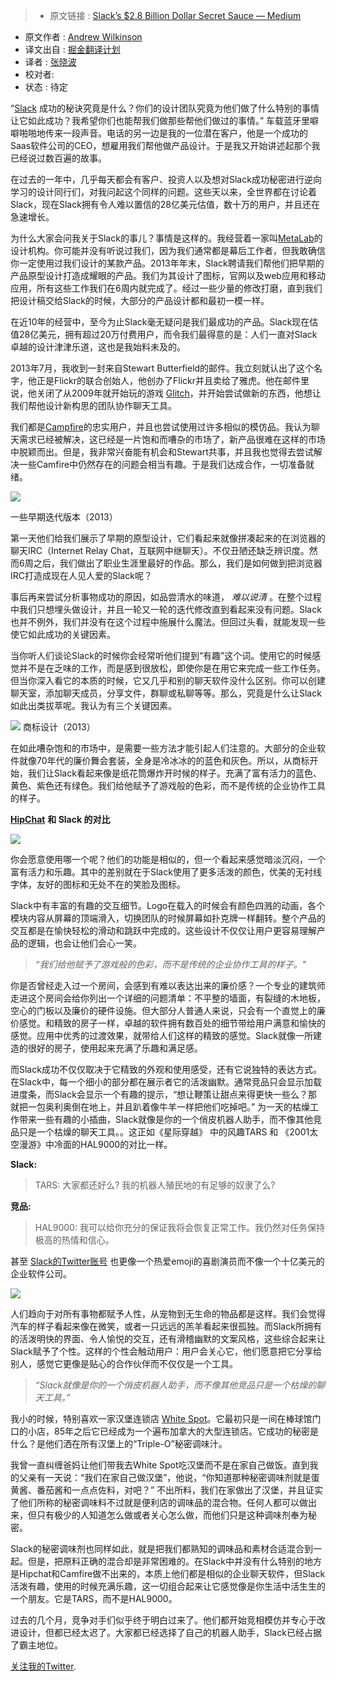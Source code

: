 > * 原文链接 : [Slack’s $2.8 Billion Dollar Secret Sauce — Medium](https://medium.com/@awilkinson/slack-s-2-8-billion-dollar-secret-sauce-5c5ec7117908#.f792cmg9t)
* 原文作者 : [Andrew Wilkinson](https://medium.com/@awilkinson)
* 译文出自 : [掘金翻译计划](https://github.com/xitu/gold-miner)
* 译者 : [张晓波](http://weibo.com/u/1897577113)
* 校对者: 
* 状态 :  待定


“[Slack](http://www.slack.com) 成功的秘诀究竟是什么？你们的设计团队究竟为他们做了什么特别的事情让它如此成功？我希望你们也能帮我们做那些帮他们做过的事情。” 车载蓝牙里噼噼啪啪地传来一段声音。电话的另一边是我的一位潜在客户，他是一个成功的Saas软件公司的CEO，想雇用我们帮他做产品设计。于是我又开始讲述起那个我已经说过数百遍的故事。

在过去的一年中，几乎每天都会有客户、投资人以及想对Slack成功秘密进行逆向学习的设计同行们，对我问起这个同样的问题。这些天以来，全世界都在讨论着Slack，现在Slack拥有令人难以置信的28亿美元估值，数十万的用户，并且还在急速增长。

为什么大家会问我关于Slack的事儿？事情是这样的。我经营着一家叫[MetaLab](http://www.metalab.co)的设计机构。你可能并没有听说过我们，因为我们通常都是幕后工作者，但我敢确信你一定使用过我们设计的某款产品。2013年年末，Slack聘请我们帮他们把早期的产品原型设计打造成耀眼的产品。我们为其设计了图标，官网以及web应用和移动应用，所有这些工作我们在6周内就完成了。经过一些少量的修改打磨，直到我们把设计稿交给Slack的时候，大部分的产品设计都和最初一模一样。

在近10年的经营中，至今为止Slack毫无疑问是我们最成功的产品。Slack现在估值28亿美元，拥有超过20万付费用户，而令我们最得意的是：人们一直对Slack卓越的设计津津乐道，这也是我始料未及的。

2013年7月，我收到一封来自Stewart Butterfield的邮件。我立刻就认出了这个名字，他正是Flickr的联合创始人，他创办了Flickr并且卖给了雅虎。他在邮件里说，他关闭了从2009年就开始玩的游戏 [Glitch](http://en.wikipedia.org/wiki/Glitch_%28video_game%29)，并开始尝试做新的东西，他想让我们帮他设计新构思的团队协作聊天工具。

我们都是[Campfire](http://www.campfirenow.com)的忠实用户，并且也尝试使用过许多相似的模仿品。我认为聊天需求已经被解决，这已经是一片饱和而嘈杂的市场了，新产品很难在这样的市场中脱颖而出。但是，我非常兴奋能有机会和Stewart共事，并且我也觉得去尝试解决一些Camfire中仍然存在的问题会相当有趣。于是我们达成合作，一切准备就绪。



![](https://cdn-images-1.medium.com/max/1200/1*quxuSggwBdYkyCoYlE3OAA.png)

一些早期迭代版本（2013）

第一天他们给我们展示了早期的原型设计，它们看起来就像拼凑起来的在浏览器的聊天IRC（Internet Relay Chat，互联网中继聊天）。不仅丑陋还缺乏辨识度。然而6周之后，我们做出了职业生涯里最好的作品。那么，我们是如何做到把浏览器IRC打造成现在人见人爱的Slack呢？

事后再来尝试分析事物成功的原因，如品尝清水的味道， _难以说清_ 。在整个过程中我们只想埋头做设计，并且一轮又一轮的迭代修改直到看起来没有问题。Slack也并不例外，我们并没有在这个过程中施展什么魔法。但回过头看，就能发现一些使它如此成功的关键因素。

当你听人们谈论Slack的时候你会经常听他们提到“有趣”这个词。使用它的时候感觉并不是在乏味的工作，而是感到很放松，即使你是在用它来完成一些工作任务。但当你深入看它的本质的时候，它又几乎和别的聊天软件没什么区别。你可以创建聊天室，添加聊天成员，分享文件，群聊或私聊等等。那么，究竟是什么让Slack如此出类拔萃呢。我认为有三个关键因素。

![](https://cdn-images-1.medium.com/max/1200/1*Ryu8xQJ-6KRjP73jZe4HWg.png)
商标设计（2013）

在如此嘈杂饱和的市场中，是需要一些方法才能引起人们注意的。大部分的企业软件就像70年代的廉价舞会套装，全身是冷冰冰的的蓝色和灰色。所以，从商标开始，我们让Slack看起来像是纸花筒爆炸开时候的样子。充满了富有活力的蓝色、黄色、紫色还有绿色。我们给他赋予了游戏般的色彩，而不是传统的企业协作工具的样子。

[**HipChat**](http://www.hipchat.com) **和 Slack 的对比**

![](https://cdn-images-1.medium.com/max/1200/1*Eyy-KRgOtGcOnaAIJPV28Q.png)

你会愿意使用哪一个呢？他们的功能是相似的，但一个看起来感觉暗淡沉闷，一个富有活力和乐趣。其中的差别就在于Slack使用了更多活泼的颜色，优美的无衬线字体，友好的图标和无处不在的笑脸及图标。

Slack中有丰富的有趣的交互细节。Logo在载入的时候会有颜色四溅的动画，各个模块内容从屏幕的顶端滑入，切换团队的时候屏幕如扑克牌一样翻转。整个产品的交互都是在愉快轻松的滑动和跳跃中完成的。这些设计不仅仅让用户更容易理解产品的逻辑，也会让他们会心一笑。

> _“我们给他赋予了游戏般的色彩，而不是传统的企业协作工具的样子。"_

你是否曾经走入过一个房间，会感到有难以表达出来的廉价感？一个专业的建筑师走进这个房间会给你列出一个详细的问题清单：不平整的墙面，有裂缝的木地板，空心的门板以及廉价的硬件设施。但大部分人普通人来说，只会有一个直觉上的廉价感觉。和精致的房子一样，卓越的软件拥有数百处的细节带给用户满意和愉快的感觉。应用中优秀的过渡效果，就带给人们这样的精致的感觉。Slack就像一所建造的很好的房子，使用起来充满了乐趣和满足感。

而Slack成功不仅仅取决于它精致的外观和使用感受，还有它说独特的表达方式。在Slack中，每一个细小的部分都在展示者它的活泼幽默。通常竞品只会显示加载进度条，而Slack会显示一个有趣的提示，“想让鞭策让甜点来得更快一些么？那就把一包奥利奥倒在地上，并且趴着像牛羊一样把他们吃掉吧。” 为一天的枯燥工作带来一些有趣的小插曲，Slack就像是你的一个俏皮机器人助手，而不像其他竞品只是一个枯燥的聊天工具。。这正如《星际穿越》 中的风趣TARS 和 《2001太空漫游》中冷面的HAL9000的对比一样。

**Slack:**
> TARS: 大家都还好么? 我的机器人殖民地的有足够的奴隶了么?

**竞品:**
> HAL9000: 我可以给你充分的保证我将会恢复正常工作。我仍然对任务保持极高的热情和信心。

甚至 [Slack的Twitter账号](https://twitter.com/slackhq) 也更像一个热爱emoji的喜剧演员而不像一个十亿美元的企业软件公司。

![](https://cdn-images-1.medium.com/max/800/1*WdSRsXcnlyeo2tZSApwYIQ.png)


人们趋向于对所有事物都赋予人性，从宠物到无生命的物品都是这样。我们会觉得汽车的样子看起来像在微笑，或者一只远远的羔羊看起来很孤独。而Slack所拥有的活泼明快的界面、令人愉悦的交互，还有滑稽幽默的文案风格，这些综合起来让Slack赋予了个性。这样的个性会触动用户：用户会关心它，他们愿意把它分享给别人，感觉它更像是贴心的合作伙伴而不仅仅是一个工具。

> _“Slack就像是你的一个俏皮机器人助手，而不像其他竞品只是一个枯燥的聊天工具。”_

我小的时候，特别喜欢一家汉堡连锁店 [White Spot](http://www.whitespot.ca)。它最初只是一间在棒球馆门口的小店，85年之后它已经成为一个遍布加拿大的大型连锁店。它成功的秘密是什么？是他们洒在所有汉堡上的“Triple-O”秘密调味汁。

我曾一直纠缠爸妈让他们带我去White Spot吃汉堡而不是在家自己做饭。直到我的父亲有一天说：“我们在家自己做汉堡”，他说，“你知道那种秘密调味剂就是蛋黄酱、番茄酱和一点点佐料，对吧？” 不出所料，我们在家做出了汉堡，并且证实了他们所称的秘密调味料不过就是便利店的调味品的混合物。任何人都可以做出来，但只有极少的人知道怎么做或者关心怎么做，而他们只是这种调味剂奉为秘密。

Slack的秘密调味剂也同样如此，就是把我们都熟知的调味品和素材合适混合到一起。但是，把原料正确的混合却是非常困难的。在Slack中并没有什么特别的地方是Hipchat和Camfire做不出来的，本质上他们都是相似的企业聊天软件，但Slack活泼有趣，使用的时候充满乐趣，这一切组合起来让它感觉像是你生活中活生生的一个朋友。它是TARS，而不是HAL9000。

过去的几个月，竞争对手们似乎终于明白过来了。他们都开始竞相模仿并专心于改进设计，但都已经太迟了。大家都已经选择了自己的机器人助手，Slack已经占据了霸主地位。

[关注我的Twitter](http://www.twitter.com/awilkinson)_._